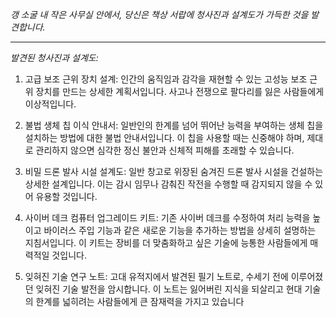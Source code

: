 _갱 소굴 내 작은 사무실 안에서, 당신은 책상 서랍에 청사진과 설계도가 가득한 것을 발견합니다._

---

_발견된 청사진과 설계도:_

1. 고급 보조 근위 장치 설계: 인간의 움직임과 감각을 재현할 수 있는 고성능 보조 근위 장치를 만드는 상세한 계획서입니다. 사고나 전쟁으로 팔다리를 잃은 사람들에게 이상적입니다.

2. 불법 생체 칩 이식 안내서: 일반인의 한계를 넘어 뛰어난 능력을 부여하는 생체 칩을 설치하는 방법에 대한 불법 안내서입니다. 이 칩을 사용할 때는 신중해야 하며, 제대로 관리하지 않으면 심각한 정신 불안과 신체적 피해를 초래할 수 있습니다.

3. 비밀 드론 발사 시설 설계도: 일반 창고로 위장된 숨겨진 드론 발사 시설을 건설하는 상세한 설계입니다. 이는 감시 임무나 감춰진 작전을 수행할 때 감지되지 않을 수 있어 유용할 것입니다.

4. 사이버 데크 컴퓨터 업그레이드 키트: 기존 사이버 데크를 수정하여 처리 능력을 높이고 바이러스 주입 기능과 같은 새로운 기능을 추가하는 방법을 상세히 설명하는 지침서입니다. 이 키트는 장비를 더 맞춤화하고 싶은 기술에 능통한 사람들에게 매력적일 것입니다.

5. 잊혀진 기술 연구 노트: 고대 유적지에서 발견된 필기 노트로, 수세기 전에 이루어졌던 잊혀진 기술 발전을 암시합니다. 이 노트는 잃어버린 지식을 되살리고 현대 기술의 한계를 넓히려는 사람들에게 큰 잠재력을 가지고 있습니다
